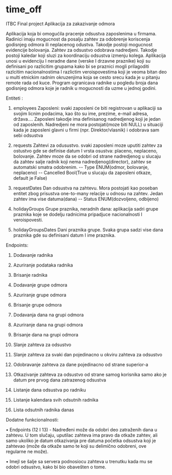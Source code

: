 # time_off
ITBC Final project
Aplikacija za zakazivanje odmora

Aplikacija koja bi omogućila pracenje odsustva zaposlenima u firmama. 
Radinici imaju mogucnost da posalju zahtev za odobrenje koriscenja godisnjeg odmora ili neplacenog odustva.
Takodje postoji mogucnost evidencije bolovanja. Zahtev za odsustvo odobrava nadredjeni. Takodje postoji kaledar koji sluzi 
za koordinaciju odsustva izmenju kolega. Aplikacija unosi u evidenciju I neradne dane (verske I drzavne praznike) 
koji su definisani po razlicitim grupama kako bi se praznici mogli prilagoditi razlcitim nacionalnostima I razlictim 
veroispovestima koji je veoma bitan deo u multi etnickim radnim okruzenjima koja se cesto srecu kada je u pitanju remote rada od kuce.
Program ogranicava radnike u pogledu broja dana godisnjeg odmora koje je radnik u mogucnosti da uzme u jednoj godini.  


Entiteti :

1.	employees
Zaposleni: svaki zaposleni će biti registrovan u aplikaciji sa svojim licnim podacima, kao što su ime, prezime, e-mail adresa, država….
Zaposleni takodje ima definisanog nadredjenog koji je jedan od zaposlenih. Nadredjeni ne mora postojati(moze biti NULL) u situaciji 
kada je zaposleni glavni u firmi (npr. Direktor/vlasnik) i odobrava sam sebi odsustva

2.	requests
Zahtevi za odusustvo. svaki zaposleni moze uputiti zahtev za ostustvo gde se definise datum I 
vrsta osustva: placeno, neplaceno, bolovanje. Zahtev moze da se odobri od strane nadredjenog u 
slucaju da zahtev salje radnik koji nema nadredjenog(director), zahtev se automatski smatra odobrenim.
-- Type ENUM(odmor, bolovanje, neplaceno)
-- Cancelled Bool(True u slucaju da zaposleni otkaze, default je False)

3.	requestDates
Dan odsustva na zahtevu. Mora postojati kao poseban entitet zbog prisustva one-to-many relacije u odnosu na zahtev. 
Jedan zahtev ima vise datuma(dana) 
-- Status ENUM(dozvoljeno, odbijeno) 

4.	holidayGroups
Grupe praznika, neradnih dana: aplikacija sadri grupe praznika koje se dodelju radnicima pripadjuce nacionalnosti I veroispovesti. 

5.	holidayGroupsDates
Dani praznika grupe. Svaka grupa sadzi vise dana praznika gde su definisani datum I ime praznika. 



Endpoints:

1.	Dodavanje radnika
2.	Azuriranje podataka radnika
3.	Brisanje radnika

4.	Dodavanje grupe odmora
5.	Azuriranje grupe odmora
6.	Brisanje grupe odmora

7.	Dodavanja dana na grupi odmora
8.	Azuriranje dana na grupi odmora
9.	Brisanje dana na grupi odmora

10.	Slanje zahteva za odsustvo

11.	Slanje zahteva za svaki dan pojedinacno u okviru zahteva za odsustvo
12.	Odobravanje zahteva za dane pojedinacno od strane superior-a
13.	Otkazivanje zahteva za odsustvo od strane samog korisnika samo ako je datum pre prvog dana zatrazenog odsustva
14.	Listanje dana odsustva po radniku
15.	Listanje kalendara svih odsutnih radnika
16.	Lista odsutnih radnika danas

Dodatne funkcionalnosti:

•	Endpoints (12 I 13) - Nadređeni može da odobri deo zatraženih dana u zahtevu. U tom slučaju, uputilac zahteva ima pravo da otkaže zahtev, ali samo ukoliko je datum otkazivanja pre datuma početka odsustva koji je zahtevao (može da otkaže samo te koji su delimično odobreni, ove regularne ne može).
  
•	Imejl se šalje sa servera podnosiocu zahteva u trenutku kada mu se odobri odsustvo, kako bi bio obavešten o tome.

